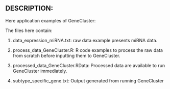 DESCRIPTION:
---
Here application examples of GeneCluster:

The files here contain:
1. data_expression_miRNA.txt: raw data example presents miRNA data.

2. process_data_GeneCluster.R: R code examples to process the raw data from scratch before inputting them to GeneCluster.

3. processed_data_GeneCluster.RData:  Processed data are available to run GeneCluster immediately.

4. subtype_specific_gene.txt: Output generated from running GeneCluster
